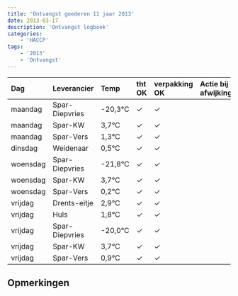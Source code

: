 ```yaml
---
title: 'Ontvangst goederen 11 jaar 2013'
date: 2013-03-17
description: 'Ontvangst logboek'
categories:
    - 'HACCP'
tags:
    - '2013'
    - 'Ontvangst'
---
```

| Dag | Leverancier | Temp | tht OK | verpakking OK | Actie bij afwijking | Controle door |
|:---|:---|:---|:---|:---|:---|:---|
| maandag | Spar-Diepvries | -20,3°C | &check; | &check; | | DPater |
| maandag | Spar-KW | 3,7°C | &check; | &check; | | DPater |
| maandag | Spar-Vers | 1,3°C | &check; | &check; | | DPater |
| dinsdag | Weidenaar | 0,5°C | &check; | &check; | | DPater |
| woensdag | Spar-Diepvries | -21,8°C | &check; | &check; | | WPater |
| woensdag | Spar-KW | 3,7°C | &check; | &check; | | WPater |
| woensdag | Spar-Vers | 0,2°C | &check; | &check; | | WPater |
| vrijdag | Drents-eitje | 2,9°C | &check; | &check; | | WPater |
| vrijdag | Huls | 1,8°C | &check; | &check; | | WPater |
| vrijdag | Spar-Diepvries | -20,0°C | &check; | &check; | | WPater |
| vrijdag | Spar-KW | 3,7°C | &check; | &check; | | WPater |
| vrijdag | Spar-Vers | 0,9°C | &check; | &check; | | WPater |

## Opmerkingen


